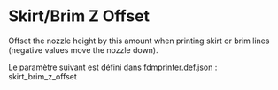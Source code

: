 # Skirt/Brim Z Offset

Offset the nozzle height by this amount when printing skirt or brim lines (negative values move the nozzle down).

Le paramètre suivant est défini dans [fdmprinter.def.json](https://github.com/smartavionics/Cura/blob/mb-master/resources/definitions/fdmprinter.def.json) : skirt_brim_z_offset
